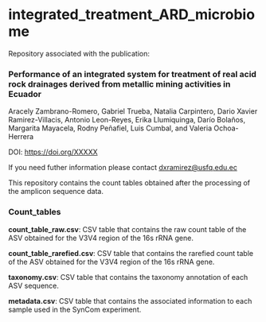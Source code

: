 # integrated_treatment_ARD_microbiome

Repository associated with the publication:

### Performance of an integrated system for treatment of real acid rock drainages derived from metallic mining activities in Ecuador

Aracely Zambrano-Romero, Gabriel Trueba, Natalia Carpintero, Dario Xavier Ramirez-Villacis, Antonio Leon-Reyes, Erika Llumiquinga, Darío Bolaños, Margarita Mayacela, Rodny Peñafiel, Luis Cumbal, and Valeria Ochoa-Herrera

DOI: https://doi.org/XXXXX

If you need futher information please contact [dxramirez@usfq.edu.ec](mailto:dxramirez@usfq.edu.ec)

This repository contains the count tables obtained after the processing of the amplicon sequence data.

### Count_tables

**count_table_raw.csv**: CSV table that contains the raw count table of the ASV obtained for the V3V4 region of the 16s rRNA gene.

**count_table_rarefied.csv**: CSV table that contains the rarefied count table of the ASV obtained for the V3V4 region of the 16s rRNA gene.

**taxonomy.csv**: CSV table that contains the taxonomy annotation of each ASV sequence.

**metadata.csv**: CSV table that contains the associated information to each sample used in the SynCom experiment.
